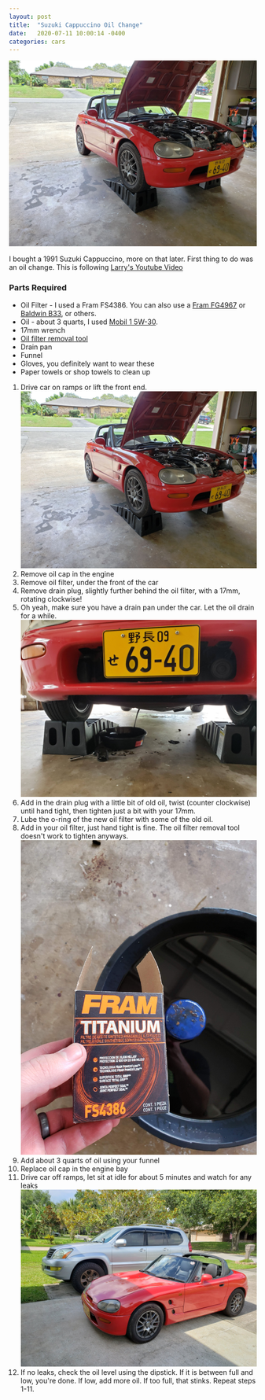 ```yaml
---
layout: post
title:  "Suzuki Cappuccino Oil Change"
date:   2020-07-11 10:00:14 -0400
categories: cars
---
```


![Oil](/images/cap/1.jpg)


I bought a 1991 Suzuki Cappuccino, more on that later. First thing to do was an oil change. This is following [Larry's Youtube Video](https://www.youtube.com/watch?v=4M3r7QcHHKA)

### Parts Required
* Oil Filter - I used a Fram FS4386. You can also use a [Fram FG4967](https://amzn.to/2W5Qmje) or [Baldwin B33](https://amzn.to/3292e7S), or others.
* Oil - about 3 quarts, I used [Mobil 1 5W-30](https://amzn.to/328lP8o).
* 17mm wrench
* [Oil filter removal tool](https://amzn.to/3276yEI)
* Drain pan
* Funnel
* Gloves, you definitely want to wear these
* Paper towels or shop towels to clean up

1. Drive car on ramps or lift the front end.
![Oil](/images/cap/1.jpg)
2. Remove oil cap in the engine
3. Remove oil filter, under the front of the car
4. Remove drain plug, slightly further behind the oil filter, with a 17mm, rotating clockwise!
5. Oh yeah, make sure you have a drain pan under the car. Let the oil drain for a while.
![Oil](/images/cap/2.jpg)
6. Add in the drain plug with a little bit of old oil, twist (counter clockwise) until hand tight, then tighten just a bit with your 17mm.
7. Lube the o-ring of the new oil filter with some of the old oil.
8. Add in your oil filter, just hand tight is fine. The oil filter removal tool doesn't work to tighten anyways.
![Oil](/images/cap/3.jpg)
9. Add about 3 quarts of oil using your funnel
10. Replace oil cap in the engine bay
11. Drive car off ramps, let sit at idle for about 5 minutes and watch for any leaks
![Oil](/images/cap/4.jpg)
11. If no leaks, check the oil level using the dipstick. If it is between full and low, you're done. If low, add more oil. If too full, that stinks. Repeat steps 1-11.
